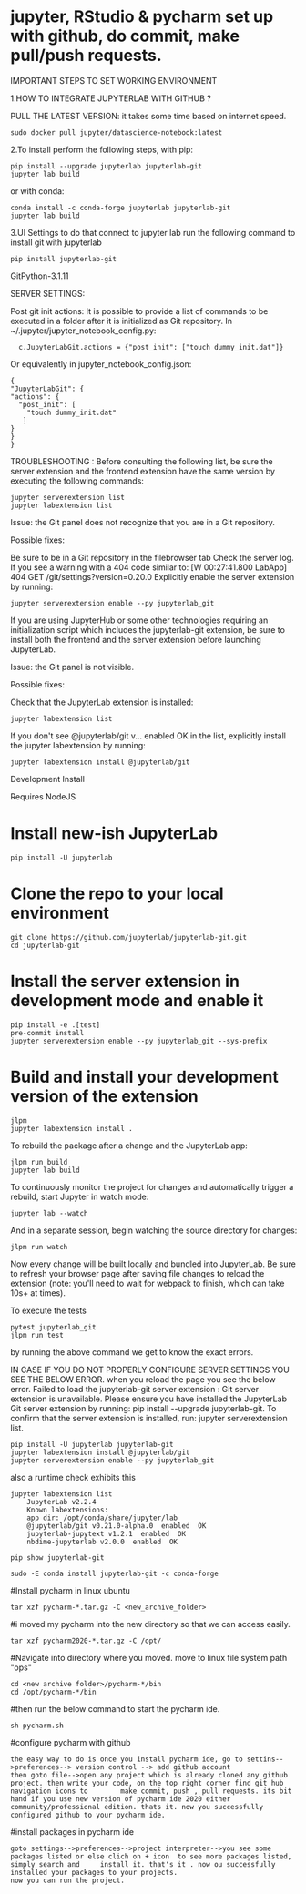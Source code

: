 # jupyter, RStudio & pycharm set up with github, do commit, make pull/push requests.

IMPORTANT STEPS TO SET WORKING ENVIRONMENT

1.HOW TO INTEGRATE JUPYTERLAB WITH GITHUB ?

  PULL THE LATEST VERSION: it takes some time based on internet speed.
        
    sudo docker pull jupyter/datascience-notebook:latest
  
2.To install perform the following steps, with pip:

    pip install --upgrade jupyterlab jupyterlab-git
    jupyter lab build

or with conda:

    conda install -c conda-forge jupyterlab jupyterlab-git
    jupyter lab build
            

3.UI Settings
  to do that connect to jupyter lab
  run the following command to install git with jupyterlab
    
    pip install jupyterlab-git
  GitPython-3.1.11
  
 SERVER SETTINGS:
 
 Post git init actions: It is possible to provide a list of commands to be executed in a folder after it is initialized as Git repository.
 In ~/.jupyter/jupyter_notebook_config.py:
 
      c.JupyterLabGit.actions = {"post_init": ["touch dummy_init.dat"]}
  Or equivalently in jupyter_notebook_config.json:
  
    {
    "JupyterLabGit": {
    "actions": {
      "post_init": [
        "touch dummy_init.dat"
       ]
    }
    }
    }
    
 TROUBLESHOOTING :
 Before consulting the following list, be sure the server extension and the frontend extension have the same version by executing the following commands:
 
    jupyter serverextension list
    jupyter labextension list
 

Issue: the Git panel does not recognize that you are in a Git repository.

Possible fixes:

   Be sure to be in a Git repository in the filebrowser tab
   Check the server log. If you see a warning with a 404 code similar to: [W 00:27:41.800 LabApp] 404 GET /git/settings?version=0.20.0
   Explicitly enable the server extension by running:

    jupyter serverextension enable --py jupyterlab_git

If you are using JupyterHub or some other technologies requiring an initialization script which includes the jupyterlab-git extension, be sure to install both the frontend and the server extension before launching JupyterLab.

Issue: the Git panel is not visible.

Possible fixes:

   Check that the JupyterLab extension is installed:
   
    jupyter labextension list

   If you don't see @jupyterlab/git v... enabled OK in the list, explicitly install the jupyter labextension by running:

    jupyter labextension install @jupyterlab/git

Development
Install

Requires NodeJS

# Install new-ish JupyterLab
    pip install -U jupyterlab

# Clone the repo to your local environment
    git clone https://github.com/jupyterlab/jupyterlab-git.git
    cd jupyterlab-git

# Install the server extension in development mode and enable it
    pip install -e .[test]
    pre-commit install
    jupyter serverextension enable --py jupyterlab_git --sys-prefix

# Build and install your development version of the extension
    jlpm
    jupyter labextension install .

To rebuild the package after a change and the JupyterLab app:

    jlpm run build
    jupyter lab build

To continuously monitor the project for changes and automatically trigger a rebuild, start Jupyter in watch mode:

    jupyter lab --watch

And in a separate session, begin watching the source directory for changes:

    jlpm run watch 
    
Now every change will be built locally and bundled into JupyterLab. Be sure to refresh your browser page after saving file changes to reload the extension (note: you'll need to wait for webpack to finish, which can take 10s+ at times).

To execute the tests

    pytest jupyterlab_git
    jlpm run test
   by running the above command we get to know the exact errors.

IN CASE IF YOU DO NOT PROPERLY CONFIGURE SERVER SETTINGS YOU SEE THE BELOW ERROR. when you reload the page you see the below error.
Failed to load the jupyterlab-git server extension :
    Git server extension is unavailable. Please ensure you have installed the JupyterLab Git server extension 
    by running: pip install --upgrade jupyterlab-git.  To confirm that the server extension is installed, run: jupyter serverextension list.
    
    pip install -U jupyterlab jupyterlab-git
    jupyter labextension install @jupyterlab/git
    jupyter serverextension enable --py jupyterlab_git

also a runtime check exhibits this

    jupyter labextension list
        JupyterLab v2.2.4
        Known labextensions:
        app dir: /opt/conda/share/jupyter/lab
        @jupyterlab/git v0.21.0-alpha.0  enabled  OK
        jupyterlab-jupytext v1.2.1  enabled  OK
        nbdime-jupyterlab v2.0.0  enabled  OK

    pip show jupyterlab-git

    sudo -E conda install jupyterlab-git -c conda-forge


#Install pycharm in linux ubuntu
  
    tar xzf pycharm-*.tar.gz -C <new_archive_folder>
#i moved my pycharm into the new directory so that we can access easily.

    tar xzf pycharm2020-*.tar.gz -C /opt/
#Navigate into directory where you moved. move to linux file system path "ops"

    cd <new archive folder>/pycharm-*/bin
    cd /opt/pycharm-*/bin
#then run the below command to start the pycharm ide.
        
    sh pycharm.sh
    
#configure pycharm with github

    the easy way to do is once you install pycharm ide, go to settins-->preferences--> version control --> add github account
    then goto file-->open any project which is already cloned any github project. then write your code, on the top right corner find git hub navigation icons to        make commit, push , pull requests. its bit hand if you use new version of pycharm ide 2020 either community/professional edition. thats it. now you successfully configured github to your pycharm ide.
#install packages in pycharm ide
  
    goto settings-->preferences-->project interpreter-->you see some packages listed or else clich on + icon  to see more packages listed, simply search and     install it. that's it . now ou successfully installed your packages to your projects.
    now you can run the project.
